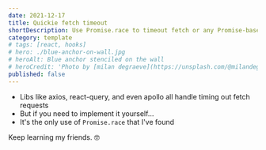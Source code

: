 ```yaml
---
date: 2021-12-17
title: Quickie fetch timeout
shortDescription: Use Promise.race to timeout fetch or any Promise-based call
category: template
# tags: [react, hooks]
# hero: ./blue-anchor-on-wall.jpg
# heroAlt: Blue anchor stenciled on the wall
# heroCredit: 'Photo by [milan degraeve](https://unsplash.com/@milandegraeve)'
published: false
---
```


- Libs like axios, react-query, and even apollo all handle timing out fetch requests
- But if you need to implement it yourself...
- It's the only use of `Promise.race` that I've found

Keep learning my friends. 🤓
